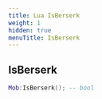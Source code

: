 ```yaml
---
title: Lua IsBerserk
weight: 1
hidden: true
menuTitle: IsBerserk
---
```

## IsBerserk
```lua
Mob:IsBerserk(); -- bool
```